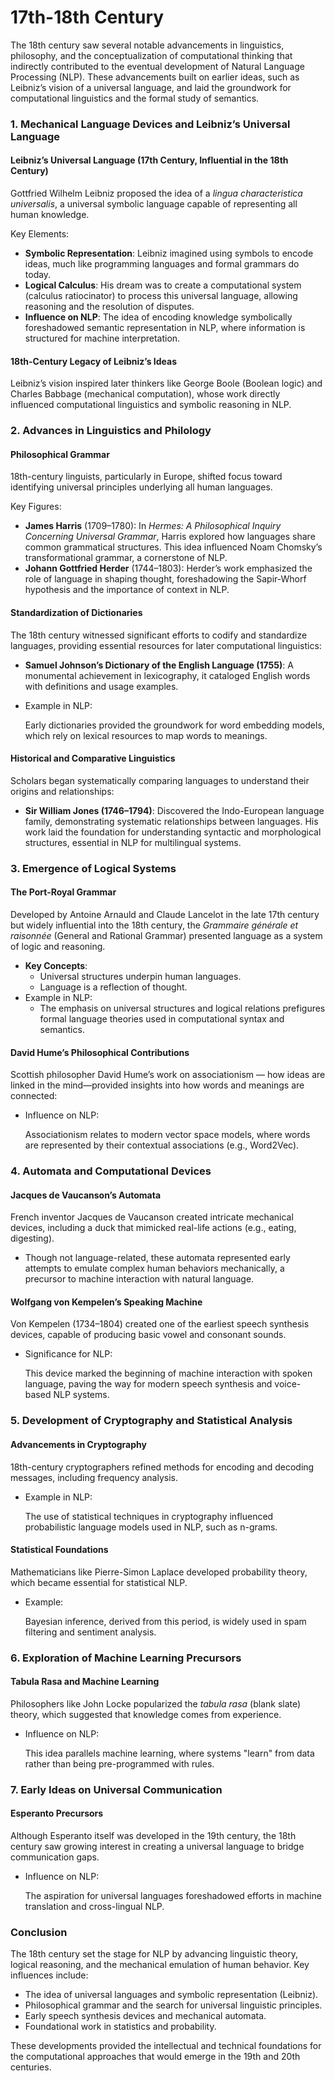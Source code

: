 # 17th-18th Century

The 18th century saw several notable advancements in linguistics, philosophy, and the conceptualization of computational thinking that indirectly contributed to the eventual development of Natural Language Processing (NLP). These advancements built on earlier ideas, such as Leibniz’s vision of a universal language, and laid the groundwork for computational linguistics and the formal study of semantics.

### **1. Mechanical Language Devices and Leibniz’s Universal Language**

#### **Leibniz’s Universal Language (17th Century, Influential in the 18th Century)**

Gottfried Wilhelm Leibniz proposed the idea of a _lingua characteristica universalis_, a universal symbolic language capable of representing all human knowledge.

Key Elements:

* **Symbolic Representation**: Leibniz imagined using symbols to encode ideas, much like programming languages and formal grammars do today.
* **Logical Calculus**: His dream was to create a computational system (calculus ratiocinator) to process this universal language, allowing reasoning and the resolution of disputes.
* **Influence on NLP**: The idea of encoding knowledge symbolically foreshadowed semantic representation in NLP, where information is structured for machine interpretation.

#### **18th-Century Legacy of Leibniz’s Ideas**

Leibniz’s vision inspired later thinkers like George Boole (Boolean logic) and Charles Babbage (mechanical computation), whose work directly influenced computational linguistics and symbolic reasoning in NLP.

### **2. Advances in Linguistics and Philology**

#### **Philosophical Grammar**

18th-century linguists, particularly in Europe, shifted focus toward identifying universal principles underlying all human languages.

Key Figures:

* **James Harris** (1709–1780): In _Hermes: A Philosophical Inquiry Concerning Universal Grammar_, Harris explored how languages share common grammatical structures. This idea influenced Noam Chomsky’s transformational grammar, a cornerstone of NLP.
* **Johann Gottfried Herder** (1744–1803): Herder’s work emphasized the role of language in shaping thought, foreshadowing the Sapir-Whorf hypothesis and the importance of context in NLP.

#### **Standardization of Dictionaries**

The 18th century witnessed significant efforts to codify and standardize languages, providing essential resources for later computational linguistics:

* **Samuel Johnson’s Dictionary of the English Language (1755)**: A monumental achievement in lexicography, it cataloged English words with definitions and usage examples.
*   Example in NLP:

    Early dictionaries provided the groundwork for word embedding models, which rely on lexical resources to map words to meanings.

#### **Historical and Comparative Linguistics**

Scholars began systematically comparing languages to understand their origins and relationships:

* **Sir William Jones (1746–1794)**: Discovered the Indo-European language family, demonstrating systematic relationships between languages. His work laid the foundation for understanding syntactic and morphological structures, essential in NLP for multilingual systems.

### **3. Emergence of Logical Systems**

#### **The Port-Royal Grammar**

Developed by Antoine Arnauld and Claude Lancelot in the late 17th century but widely influential into the 18th century, the _Grammaire générale et raisonnée_ (General and Rational Grammar) presented language as a system of logic and reasoning.

* **Key Concepts**:
  * Universal structures underpin human languages.
  * Language is a reflection of thought.
* Example in NLP:
  * The emphasis on universal structures and logical relations prefigures formal language theories used in computational syntax and semantics.

#### **David Hume’s Philosophical Contributions**

Scottish philosopher David Hume’s work on associationism — how ideas are linked in the mind—provided insights into how words and meanings are connected:

*   Influence on NLP:

    Associationism relates to modern vector space models, where words are represented by their contextual associations (e.g., Word2Vec).

### **4. Automata and Computational Devices**

#### **Jacques de Vaucanson’s Automata**

French inventor Jacques de Vaucanson created intricate mechanical devices, including a duck that mimicked real-life actions (e.g., eating, digesting).

* Though not language-related, these automata represented early attempts to emulate complex human behaviors mechanically, a precursor to machine interaction with natural language.

#### **Wolfgang von Kempelen’s Speaking Machine**

Von Kempelen (1734–1804) created one of the earliest speech synthesis devices, capable of producing basic vowel and consonant sounds.

*   Significance for NLP:

    This device marked the beginning of machine interaction with spoken language, paving the way for modern speech synthesis and voice-based NLP systems.

### **5. Development of Cryptography and Statistical Analysis**

#### **Advancements in Cryptography**

18th-century cryptographers refined methods for encoding and decoding messages, including frequency analysis.

*   Example in NLP:

    The use of statistical techniques in cryptography influenced probabilistic language models used in NLP, such as n-grams.

#### **Statistical Foundations**

Mathematicians like Pierre-Simon Laplace developed probability theory, which became essential for statistical NLP.

*   Example:

    Bayesian inference, derived from this period, is widely used in spam filtering and sentiment analysis.

### **6. Exploration of Machine Learning Precursors**

#### **Tabula Rasa and Machine Learning**

Philosophers like John Locke popularized the _tabula rasa_ (blank slate) theory, which suggested that knowledge comes from experience.

*   Influence on NLP:

    This idea parallels machine learning, where systems "learn" from data rather than being pre-programmed with rules.

### **7. Early Ideas on Universal Communication**

#### **Esperanto Precursors**

Although Esperanto itself was developed in the 19th century, the 18th century saw growing interest in creating a universal language to bridge communication gaps.

*   Influence on NLP:

    The aspiration for universal languages foreshadowed efforts in machine translation and cross-lingual NLP.

### **Conclusion**

The 18th century set the stage for NLP by advancing linguistic theory, logical reasoning, and the mechanical emulation of human behavior. Key influences include:

* The idea of universal languages and symbolic representation (Leibniz).
* Philosophical grammar and the search for universal linguistic principles.
* Early speech synthesis devices and mechanical automata.
* Foundational work in statistics and probability.

These developments provided the intellectual and technical foundations for the computational approaches that would emerge in the 19th and 20th centuries.
